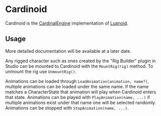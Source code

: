 # Cardinoid
 
Cardinoid is the [CardinalEngine](https://github.com/Floating-Point-Studios/CardinalEngine/) implementation of [Luanoid](https://github.com/LPGhatguy/luanoid).

## Usage

More detailed documentation will be available at a later date.

Any rigged character such as ones created by the "Rig Builder" plugin in Studio can be mounted to Cardinoid with the `MountRig(rig)` method. To unmount the rig use `UnmountRig()`.

Animations can be loaded through `LoadAnimation(animation, name?)`, multiple animations can be loaded under the same name. If the name matches a CharacterState that animation will play when Cardinoid enters that state. Animations can be played with `PlayAnimation(name, ...)` if multiple animations exist under that name one will be selected randomly. Animations can be stopped with `StopAnimation(name, ...)`.